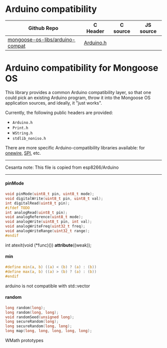 # Arduino compatibility
| Github Repo | C Header | C source  | JS source |
| ----------- | -------- | --------  | ----------------- |
| [mongoose-os-libs/arduino-compat](https://github.com/mongoose-os-libs/arduino-compat) | [Arduino.h](https://github.com/mongoose-os-libs/arduino-compat/tree/master/include/Arduino.h) | &nbsp;  | &nbsp;         |

# Arduino compatibility for Mongoose OS

This library provides a common Arduino compatibility layer, so that one could
pick an existing Arduino program, throw it into the Mongoose OS application
sources, and ideally, it "just works".

Currently, the following public headers are provided:

- `Arduino.h`
- `Print.h`
- `WString.h`
- `stdlib_noniso.h`

There are more specific Arduino-compatibility libraries available: for
[onewire](https://github.com/mongoose-os-libs/arduino-onewire),
[SPI](https://github.com/mongoose-os-libs/arduino-spi), etc.


 ----- 

Cesanta note: This file is copied from esp8266/Arduino
 

 ----- 
#### pinMode

```c
void pinMode(uint8_t pin, uint8_t mode);
void digitalWrite(uint8_t pin, uint8_t val);
int digitalRead(uint8_t pin);
#ifdef TODO
int analogRead(uint8_t pin);
void analogReference(uint8_t mode);
void analogWrite(uint8_t pin, int val);
void analogWriteFreq(uint32_t freq);
void analogWriteRange(uint32_t range);
#endif
```
int atexit(void (*func)()) __attribute__((weak));
#### min

```c
#define min(a, b) ((a) < (b) ? (a) : (b))
#define max(a, b) ((a) > (b) ? (a) : (b))
#endif
```
arduino is not compatible with std::vector
#### random

```c
long random(long);
long random(long, long);
void randomSeed(unsigned long);
long secureRandom(long);
long secureRandom(long, long);
long map(long, long, long, long, long);
```
WMath prototypes
